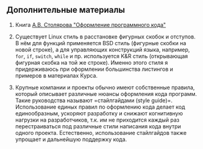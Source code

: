## Дополнительные материалы

1. Книга [А.В. Столярова "Оформление программного кода"](http://www.stolyarov.info/books/pdf/codestyle2.pdf) 

2. Существует Linux стиль в расстановке фигурных скобок и отступов. В нём для функций применяется BSD стиль (фигурные скобки на новой строке), а для управляющих конструкций языка, например, `for`, `if`, `switch`, `while` и пр. используется K&R стиль (открывающая фигурная скобка на той же строке). Именно этого стиля я придерживаюсь при оформлении большинства листингов и примеров в материалах Курса.

3. Крупные компании и проекты обычно имеют собственные правила, который описывает различные нюансы оформления кода программ. Такие руководства называют =стайлгайдами (style guide)=. Использование единых правил по оформлению кода делает код единообразным, ускоряют разработку и снижают когнитивную нагрузки на разработчиков, т.к. им не приходится каждый раз перестраиваться под различные стили написания кода внутри одного проекта. Естественно, использование стайлгайдов также упрощает и дальнейшую поддержку кода.